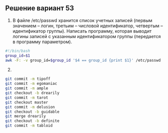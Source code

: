 ## Решение вариант 53
1. В файле /etc/passwd хранится список учетных записей (первым значением – логин, третьим – числовой идентификатор, четвертым – идентификатор группы). Написать программу, которая выводит логины записей с указанным идентификатором группы (передается в программу параметром).

```bash
#!/bin/bash
group_id=$1
awk -F: -v group_id=$group_id '$4 == group_id {print $1}' /etc/passwd
```

2. 
```bash
git commit -m tipoff
git commit -m egomaniac
git commit -m ample
git checkout -b drearily
git commit -m tarot
git checkout master
git commit -m delusion
git checkout -b guidable
git merge drearily
git checkout -b definite
git commit -m tabloid
```
   